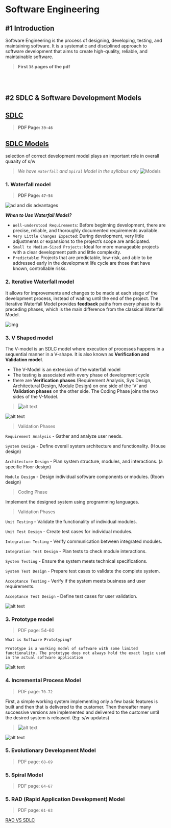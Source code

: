 # Software Engineering

## **#1 Introduction**

Software Engineering is the process of designing, developing, testing, and maintaining software. It is a systematic and disciplined approach to software development that aims to create high-quality, reliable, and maintainable software.

> **First `38` pages of the pdf**

<br>
<br>

## **#2 SDLC & Software Development Models**

## <u> SDLC </u>

> **PDF Page: `39-46`**

## <u> SDLC Models</u>

selection of correct development model plays an important role in overall quaaity of s/w

> _We have `Waterfall` and `Spiral` Model in the syllabus only_
> ![Models](image.png)

<!-- All models ony by one -->

### 1. Waterfall model

> **PDF Page: `47-54`**

![ad and dis advantages](image-1.png)

**_When to Use Waterfall Model?_**

- `Well-understood Requirements`: Before beginning development, there are precise, reliable, and thoroughly documented requirements available.
- `Very Little Changes Expected`: During development, very little adjustments or expansions to the project’s scope are anticipated.
- `Small to Medium-Sized Projects`: Ideal for more manageable projects with a clear development path and little complexity.
- `Predictable`: Projects that are predictable, low-risk, and able to be addressed early in the development life cycle are those that have known, controllable risks.

### 2. Iterative Waterfall model

It allows for improvements and changes to be made at each stage of the development process, instead of waiting until the end of the project. The Iterative Waterfall Model provides **feedback** paths from every phase to its preceding phases, which is the main difference from the classical Waterfall Model.

![img](image-2.png)

### 3. V Shaped model

The V-model is an SDLC model where execution of processes happens in a sequential manner in a V-shape. It is also known as **Verification and Validation model**.

- The V-Model is an extension of the waterfall model
- The testing is associated with every phase of development cycle
- there are **Verification phases** (Requirement Analysis, Sys Design, Architectural Design, Module Design) on one side of the ‘V’ and **Validation phases** on the other side. The Coding Phase joins the two sides of the V-Model.

> ![alt text](image-4.png)

![alt text](image-5.png)

> Validation Phases

`Requirement Analysis` - Gather and analyze user needs.

`System Design` - Define overall system architecture and functionality. (House design)

`Architecture Design` - Plan system structure, modules, and interactions. (a specific Floor design)

`Module Design` - Design individual software components or modules. (Room design)

> Coding Phase

Implement the designed system using programming languages.

> Validation Phases

`Unit Testing` - Validate the functionality of individual modules.

`Unit Test Design` - Create test cases for individual modules.

`Integration Testing` - Verify communication between integrated modules.

`Integration Test Design` - Plan tests to check module interactions.

`System Testing` - Ensure the system meets technical specifications.

`System Test Design` - Prepare test cases to validate the complete system.

`Acceptance Testing` - Verify if the system meets business and user requirements.

`Acceptance Test Design` - Define test cases for user validation.

![alt text](image-6.png)

### 3. Prototype model

> PDF page: 54-60

    What is Software Prototyping?

    Prototype is a working model of software with some limited functionality. The prototype does not always hold the exact logic used in the actual software application

![alt text](image-7.png)

### 4. Incremental Process Model

> PDF page: `70-72`

First, a simple working system implementing only a few basic features is built and then that is delivered to the customer. Then thereafter many successive versions are implemented and delivered to the customer until the desired system is released.
(Eg: s/w updates)

> ![alt text](image-8.png)

![alt text](image-10.png)

### 5. Evolutionary Development Model

> PDF page: `68-69`

### 5. Spiral Model

> PDF page: `64-67`

### 5. RAD (Rapid Application Development) Model

> PDF page: `61-63`

[RAD VS SDLC](https://www.geeksforgeeks.org/software-engineering-rad-model-vs-traditional-sdlc/)

<!-- Agile dev -->
